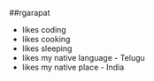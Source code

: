##rgarapat
- likes coding
- likes cooking
- likes sleeping
- likes my native language - Telugu
- likes my native place - India
